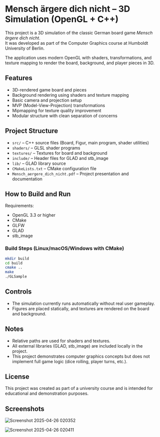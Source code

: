 # Mensch ärgere dich nicht – 3D Simulation (OpenGL + C++)

This project is a 3D simulation of the classic German board game *Mensch ärgere dich nicht*.  
It was developed as part of the Computer Graphics course at Humboldt University of Berlin.

The application uses modern OpenGL with shaders, transformations, and texture mapping to render the board, background, and player pieces in 3D.

## Features

- 3D-rendered game board and pieces
- Background rendering using shaders and texture mapping
- Basic camera and projection setup
- MVP (Model-View-Projection) transformations
- Mipmapping for texture quality improvement
- Modular structure with clean separation of concerns

## Project Structure

- `src/` – C++ source files (Board, Figur, main program, shader utilities)
- `shaders/` – GLSL shader programs
- `textures/` – Textures for board and background
- `include/` – Header files for GLAD and stb_image
- `lib/` – GLAD library source
- `CMakeLists.txt` – CMake configuration file
- `Mensch_aergere_dich_nicht.pdf` – Project presentation and documentation

## How to Build and Run

Requirements:
- OpenGL 3.3 or higher
- CMake
- GLFW
- GLAD
- stb_image

### Build Steps (Linux/macOS/Windows with CMake)

```bash
mkdir build
cd build
cmake ..
make
./GLSample
```

## Controls

- The simulation currently runs automatically without real user gameplay.
- Figures are placed statically, and textures are rendered on the board and background.

## Notes
- Relative paths are used for shaders and textures.
- All external libraries (GLAD, stb_image) are included locally in the project.
- This project demonstrates computer graphics concepts but does not implement full game logic (dice rolling, player turns, etc.).

## License

This project was created as part of a university course and is intended for educational and demonstration purposes.

## Screenshots

![Screenshot 2025-04-26 020352](https://github.com/user-attachments/assets/d23b2497-558f-4cdb-9d43-69e31dbf953a)

![Screenshot 2025-04-26 020411](https://github.com/user-attachments/assets/b3c723b4-4333-4404-84e6-e1d24c6f2482)
